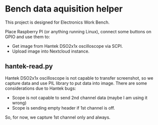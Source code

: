 # Bench data aquisition helper

This project is designed for Electronics Work Bench.

Place Raspberry PI (or anything running Linux), connect some buttons on GPIO and use them to:
* Get image from Hantek DSO2x1x oscilloscope via SCPI.
* Upload image into Nextcloud instance.

## hantek-read.py
Hantek DSO2x1x oscilloscope is not capable to transfer screenshot, so we capture data and use PIL library to put data into image. There are some considerations due to Hantek bugs:
* Scope is not capable to send 2nd channel data (maybe I am using it wrong)
* Scope is sending empty header if 1st channel is off.

So, for now, we capture 1st channel only and always.
